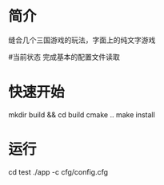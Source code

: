 # 简介
缝合几个三国游戏的玩法，字面上的纯文字游戏

#当前状态
完成基本的配置文件读取

# 快速开始
mkdir build && cd build
cmake ..
make install

# 运行
cd test
./app -c cfg/config.cfg